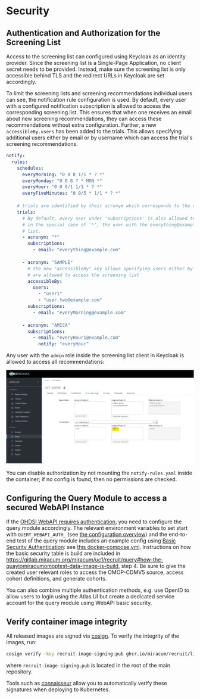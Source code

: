 # Security

## Authentication and Authorization for the Screening List

Access to the screening list can configured using Keycloak as an identity provider.
Since the screening list is a Single-Page Application, no client secret needs to be provided.
Instead, make sure the screening list is only accessible behind TLS and the redirect URLs in Keycloak are set accordingly.

To limit the screening lists and screening recommendations individual users can see, the notification rule configuration
is used.
By default, every user with a configured notification subscription is allowed to access the corresponding screening list.
This ensures that when one receives an email about new screening recommendations, they can access these recommendations
without extra configuration. Further, a new `accessibleBy.users` has been added to the trials. This allows specifying
additional users either by email or by username which can access the trial's screening recommendations.

```yaml
notify:
  rules:
    schedules:
      everyMorning: "0 0 8 1/1 * ? *"
      everyMonday: "0 0 8 ? * MON *"
      everyHour: "0 0 0/1 1/1 * ? *"
      everyFiveMinutes: "0 0/5 * 1/1 * ? *"

    # trials are identified by their acronym which corresponds to the cohort's title in Atlas or the "[acronym=XYZ]" tag
    trials:
      # By default, every user under 'subscriptions' is also allowed to access the corresponding screening list,
      # in the special case of '*', the user with the everything@example.com address is allowed to access every
      # list.
      - acronym: "*"
        subscriptions:
          - email: "everything@example.com"

      - acronym: "SAMPLE"
        # the new "accessibleBy" key allows specifying users either by username or email address that
        # are allowed to access the screening list
        accessibleBy:
          users:
            - "user1"
            - "user.two@example.com"
        subscriptions:
          - email: "everyMorning@example.com"

      - acronym: "AMICA"
        subscriptions:
          - email: "everyHour1@example.com"
            notify: "everyHour"
```

Any user with the `admin` role inside the screening list client in Keycloak is allowed to access all recommendations:

![Keycloak configuration for an admin user](../_img/security/keycloak-admin-role.png)

You can disable authorization by not mounting the `notify-rules.yaml` inside the container; if no config is found,
then no permissions are checked.

## Configuring the Query Module to access a secured WebAPI Instance

If the [OHDSI WebAPI requires authentication](https://github.com/OHDSI/WebAPI/wiki/Security-Configuration),
you need to configure the query module accordingly. The relevant environment variables to set start with
`QUERY_WEBAPI_AUTH_` (see [the configuration overview](options.md)) and the end-to-end
test of the query module includes an example config using [Basic Security Authentication](https://github.com/OHDSI/WebAPI/wiki/Basic-Security-Configuration):
see [this docker-compose.yml](https://gitlab.miracum.org/miracum/uc1/recruit/query/-/blob/master/tests/e2e/docker-compose.yml).
Instructions on how the basic security table is build are included in <https://gitlab.miracum.org/miracum/uc1/recruit/query#how-the-quayiomiracumomoptest-data-image-is-build>,
step 4. Be sure to give the created user relevant roles to access the OMOP-CDMV5 source, access cohort definitions,
and generate cohorts.

You can also combine multiple authentication methods, e.g. use OpenID to allow users to login using the Atlas UI but
create a dedicated service account for the query module using WebAPI basic security.

## Verify container image integrity

All released images are signed via [cosign](https://github.com/sigstore/cosign). To verify the integrity of the images, run:

```sh
cosign verify -key recruit-image-signing.pub ghcr.io/miracum/recruit/list:v2.10.1
```

where `recruit-image-signing.pub` is located in the root of the main repository.

Tools such as [connaisseur](https://github.com/sse-secure-systems/connaisseur) allow you to automatically verify these
signatures when deploying to Kubernetes.
